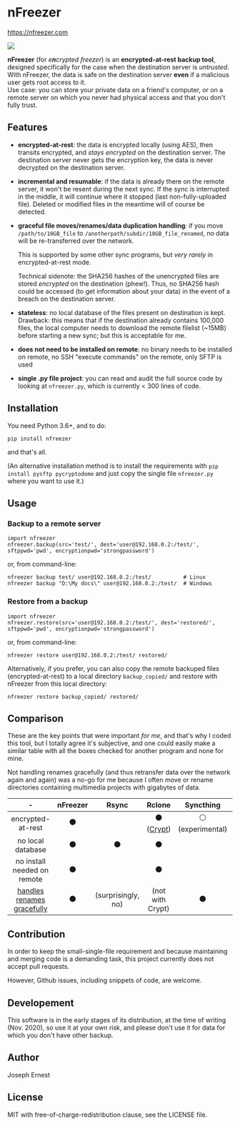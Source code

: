 # nFreezer

https://nfreezer.com

![](https://user-images.githubusercontent.com/6168083/100474871-f8825d00-30e1-11eb-8e74-6321aafe2151.png)

**nFreezer** (for *e<b>n</b>crypted freezer*) is an **encrypted-at-rest backup tool**, designed specifically for the case when the destination server is *untrusted*. With nFreezer, the data is safe on the destination server **even** if a malicious user gets root access to it.  
Use case: you can store your private data on a friend's computer, or on a remote server on which you never had physical access and that you don't fully trust.

## Features

* **encrypted-at-rest**: the data is encrypted locally (using AES), then transits encrypted, and *stays encrypted* on the destination server. The destination server never gets the encryption key, the data is never decrypted on the destination server.
        
* **incremental and resumable**: if the data is already there on the remote server, it won't be resent during the next sync. If the sync is interrupted in the middle, it will continue where it stopped (last non-fully-uploaded file). Deleted or modified files in the meantime will of course be detected.

* **graceful file moves/renames/data duplication handling**: if you move `/path/to/10GB_file` to `/anotherpath/subdir/10GB_file_renamed`, no data will be re-transferred over the network.

  This is supported by some other sync programs, but *very rarely* in encrypted-at-rest mode.

  Technical sidenote: the SHA256 hashes of the unencrypted files are stored *encrypted* on the destination (phew!). Thus, no SHA256 hash could be accessed (to get information about your data) in the event of a breach on the destination server.

* **stateless**: no local database of the files present on destination is kept. Drawback: this means that if the destination already contains 100,000 files, the local computer needs to download the remote filelist (~15MB) before starting a new sync; but this is acceptable for me.

* **does not need to be installed on remote**: no binary needs to be installed on remote, no SSH "execute commands" on the remote, only SFTP is used

* **single .py file project**: you can read and audit the full source code by looking at `nfreezer.py`, which is currently < 300 lines of code.

## Installation 

You need Python 3.6+, and to do:

    pip install nfreezer

and that's all.

(An alternative installation method is to install the requirements with `pip install pysftp pycryptodome` and just copy the single file `nfreezer.py` where you want to use it.)

## Usage

### Backup to a remote server

    import nfreezer
    nfreezer.backup(src='test/', dest='user@192.168.0.2:/test/', sftppwd='pwd', encryptionpwd='strongpassword')

or, from command-line:

    nfreezer backup test/ user@192.168.0.2:/test/          # Linux
    nfreezer backup "D:\My docs\" user@192.168.0.2:/test/  # Windows

### Restore from a backup

    import nfreezer
    nfreezer.restore(src='user@192.168.0.2:/test/', dest='restored/', sftppwd='pwd', encryptionpwd='strongpassword')

or, from command-line: 

    nfreezer restore user@192.168.0.2:/test/ restored/

Alternatively, if you prefer, you can also copy the remote backuped files (encrypted-at-rest) to a local directory `backup_copied/` and restore with nFreezer from this local directory:

    nfreezer restore backup_copied/ restored/

## Comparison

These are the key points that were important *for me*, and that's why I coded this tool, but I totally agree it's subjective, and one could easily make a  similar table with all the boxes checked for another program and none for mine.

Not handling renames gracefully (and thus retransfer data over the network again and again) was a no-go for me because I often move or rename directories containing multimedia projects with gigabytes of data.

| - | nFreezer | Rsync | Rclone | Syncthing | Duplicity |
|:-:|:-:|:-:|:-:|:-:|:-:|
| encrypted-at-rest  | ⚫ |   | ⚫ <br>([Crypt](https://rclone.org/crypt/))  | ⚪ <br> (experimental) | ⚫ |
| no local database  | ⚫ | ⚫  | ⚫  |  | ?
| no install needed on remote  | ⚫ |  | ⚫  |   | ?
| [handles renames gracefully](#Features) | ⚫ | (surprisingly,<br>no) | (not with Crypt) | ⚫ | 

## Contribution

In order to keep the small-single-file requirement and because maintaining and merging code is a demanding task, this project currently does not accept pull requests.

However, Github issues, including snippets of code, are welcome.

## Developement 

This software is in the early stages of its distribution, at the time of writing (Nov. 2020), so use it at your own risk, and please don't use it for data for which you don't have other backup.

## Author

Joseph Ernest

## License

MIT with free-of-charge-redistribution clause, see the LICENSE file.